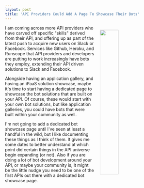 ```yaml
---
layout: post
title: 'API Providers Could Add A Page To Showcase Their Bots'
---
```

<p><img style="padding: 15px;" src="https://s3.amazonaws.com/kinlane-productions/bw-icons/bw-bot-showcase.png" alt="" width="35%" align="right" /></p>
<p>I am coming across more API providers who have carved off specific "skills" derived from their API, and offering up as part of the latest&nbsp;push to acquire new users on Slack or Facebook. Services like Github, Heroku, and Runscope that API providers&nbsp;and developers are putting to work increasingly have bots they employ, extending their API driven solutions to Slack and Facebook.</p>
<p>Alongside having an application gallery, and having an iPaaS solution showcase, maybe it's time to start having a dedicated page to showcase the bot solutions that are built on your API. Of course, these would start with your own bot solutions, but like application galleries, you could have bots that were built within your community as well.</p>
<p>I'm not going to add a dedicated&nbsp;bot showcase page until I've seen at least a handful in the wild, but I like documenting these things as I think of them. It gives me some dates to better understand at which point did certain things in the API universe begin expanding (or not). Also if you are doing a lot of bot development around your API, or maybe your community is, it might be the little nudge you need to be one of the first APIs out there with a dedicated bot showcase page.</p>